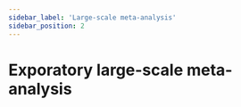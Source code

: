 ```yaml
---
sidebar_label: 'Large-scale meta-analysis'
sidebar_position: 2
---
```


# Exporatory large-scale meta-analysis
